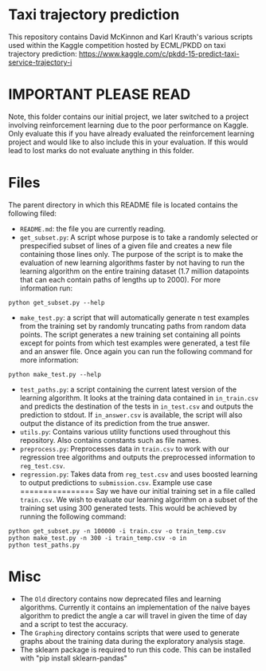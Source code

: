 Taxi trajectory prediction
==========================
This repository contains David McKinnon and Karl Krauth's various scripts used
within the Kaggle competition hosted by ECML/PKDD on taxi trajectory prediction:
https://www.kaggle.com/c/pkdd-15-predict-taxi-service-trajectory-i

IMPORTANT PLEASE READ
=====================
Note, this folder contains our initial project, we later switched to a project involving reinforcement learning due to the poor performance on Kaggle. Only evaluate this if you have already evaluated the reinforcement learning project and would like to also include this in your evaluation. If this would lead to lost marks do not evaluate anything in this folder.

Files
=====
The parent directory in which this README file is located contains the following filed:
* `README.md`: the file you are currently reading.
* `get_subset.py`: A script whose purpose is to take a randomly selected or prespecified
subset of lines of a given file and creates a new file containing those lines only.
The purpose of the script is to make the evaluation of new learning algorithms faster
by not having to run the learning algorithm on the entire training dataset (1.7 million
datapoints that can each contain paths of lengths up to 2000).
For more information run:
~~~
python get_subset.py --help
~~~
* `make_test.py`: a script that will automatically generate n test examples from the training
set by randomly truncating paths from random data points. The script generates a new training set
containing all points except for points from which test examples were generated, a test file and
an answer file. Once again you can run the following command for more information:
~~~
python make_test.py --help
~~~
* `test_paths.py`: a script containing the current latest version of the learning algorithm. It
looks at the training data contained in `in_train.csv` and predicts the destination of the tests
in `in_test.csv` and outputs the prediction to stdout. If `in_answer.csv` is available, the script
will also output the distance of its prediction from the true answer.
* `utils.py`: Contains various utility functions used throughout this repository. Also contains constants
such as file names.
* `preprocess.py`: Preprocesses data in `train.csv` to work with our regression tree algorithms and outputs the
preprocessed information to `reg_test.csv`.
* `regression.py`: Takes data from `reg_test.csv` and uses boosted learning to output predictions to `submission.csv`.
Example use case
================
Say we have our initial training set in a file called `train.csv`. We wish to evaluate our 
learning algorithm on a subset of the training set using 300 generated tests. This would
be achieved by running the following command:
~~~
python get_subset.py -n 100000 -i train.csv -o train_temp.csv
python make_test.py -n 300 -i train_temp.csv -o in
python test_paths.py
~~~

Misc
====
* The `Old` directory contains now deprecated files and learning algorithms. Currently it 
contains an implementation of the naive bayes algorithm to predict the angle a car
will travel in given the time of day and a script to test the accuracy.
* The `Graphing` directory contains scripts that were used to generate graphs about the
training data during the exploratory analysis stage.
* The sklearn package is required to run this code. This can be installed with "pip install sklearn-pandas"
